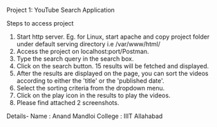 Project 1: YouTube Search Application

Steps to access project

1. Start http server. Eg. for Linux, start apache and copy project folder under default serving directory i.e /var/www/html/
2. Access the project on localhost:port/Postman.
3. Type the search query in the search box.
4. Click on the search button. 15 results will be fetched and displayed.
5. After the results are displayed on the page, you can sort the videos according to either the 'title' or the 'published date'.
6. Select the sorting criteria from the dropdown menu.
7. Click on the play icon in the results to play the videos.
8. Please find attached 2 screenshots.

Details-
Name : Anand Mandloi 
College : IIIT Allahabad